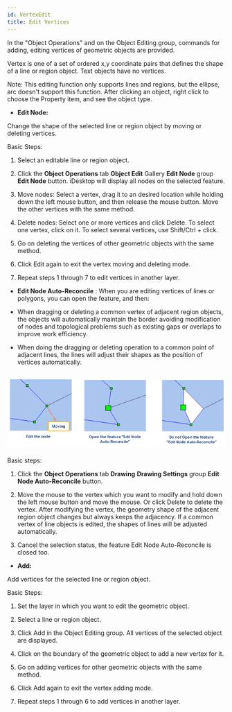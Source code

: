 ```yaml
---
id: VertexEdit
title: Edit Vertices
---
```

In the "Object Operations" and on the Object Editing group, commands for adding, editing vertices of geometric objects are provided.

Vertex is one of a set of ordered x,y coordinate pairs that defines the shape of a line or region object. Text objects have no vertices.

Note: This editing function only supports lines and regions, but the ellipse, arc doesn't support this function. After clicking an object, right click to choose the Property item, and see the object type.

* **Edit Node:**

Change the shape of the selected line or region object by moving or deleting vertices.

Basic Steps:

1. Select an editable line or region object.
2. Click the **Object Operations** tab **Object Edit** Gallery **Edit Node** group **Edit Node** button. iDesktop will display all nodes on the selected feature.

3. Move nodes: Select a vertex, drag it to an desired location while holding down the left mouse button, and then release the mouse button. Move the other vertices with the same method.
4. Delete nodes: Select one or more vertices and click Delete. To select one vertex, click on it. To select several vertices, use Shift/Ctrl + click.
5. Go on deleting the vertices of other geometric objects with the same method.
6. Click Edit again to exit the vertex moving and deleting mode.
7. Repeat steps 1 through 7 to edit vertices in another layer.
* **Edit Node Auto-Reconcile** : When you are editing vertices of lines or polygons, you can open the feature, and then:

* When dragging or deleting a common vertex of adjacent region objects, the objects will automatically maintain the border avoiding modification of nodes and topological problems such as existing gaps or overlaps to improve work efficiency.

* When doing the dragging or deleting operation to a common point of adjacent lines, the lines will adjust their shapes as the position of vertices automatically.

![](img/CoEdit.png)  
---  
 
Basic steps:


1. Click the **Object Operations** tab **Drawing** **Drawing Settings** group **Edit Node Auto-Reconcile** button.

2. Move the mouse to the vertex which you want to modify and hold down the left mouse button and move the mouse. Or click Delete to delete the vertex. After modifying the vertex, the geometry shape of the adjacent region object changes but always keeps the adjacency. If a common vertex of line objects is edited, the shapes of lines will be adjusted automatically.

3. Cancel the selection status, the feature Edit Node Auto-Reconcile is closed too.

  * **Add:**


Add vertices for the selected line or region object.

Basic Steps:

1. Set the layer in which you want to edit the geometric object.

2. Select a line or region object.

3. Click Add in the Object Editing group. All vertices of the selected object are displayed.

4. Click on the boundary of the geometric object to add a new vertex for it.

5. Go on adding vertices for other geometric objects with the same method.

6. Click Add again to exit the vertex adding mode.

7. Repeat steps 1 through 6 to add vertices in another layer.
